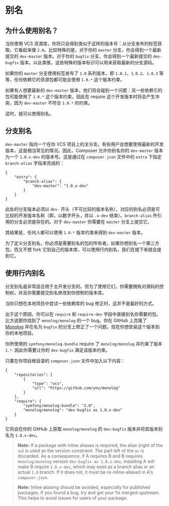 <!--
    tagline: Alias branch names to versions
-->

# 别名

## 为什么使用别名？

当你使用 VCS 资源库，你将只会得到类似于这样的版本号：从分支发布的标签获取，它看起来像 `2.0`。比较特殊的是，对于你的 `master` 分支，你会得到一个最新提交的 `dev-master` 版本。对于你的 `bugfix` 分支，你会得到一个最新提交的 `dev-bugfix` 版本。以此类推，这些特殊的版本标识可以用来获取最新的分支源码。

如果你的 `master` 分支使用标签发布了 `1.0` 系列版本，即 `1.0.1`、`1.0.2`、`1.0.3` 等等，任何依赖它的资源包都可能会使用 `1.0.*` 这个版本约束。

如果有人想要最新的 `dev-master` 版本，他们将会碰到一个问题：另一些依赖它的包可能使用了 `1.0.*` 这个版本约束，因此在 require 这个开发版本时将会产生冲突，因为 `dev-master` 不符合 `1.0.*` 的约束。

这时，就可以使用别名。

## 分支别名

`dev-master` 指向一个在你 VCS 项目上的主分支。有些用户会想要使用最新的开发版本，这是相当常见的情况。因此，Composer 允许你别名你的 `dev-master` 版本为一个 `1.0.x-dev` 的版本号。这是通过在 `composer.json` 文件中的 `extra` 下指定 `branch-alias` 字段来完成的：

    {
        "extra": {
            "branch-alias": {
                "dev-master": "1.0.x-dev"
            }
        }
    }

此处的分支版本必须以 `dev-` 开头（不可比较的版本名称），对应的别名必须是可比较的开发版本名称（即，以数字开头，并以 `.x-dev` 结束）。`branch-alias` 所引用的分支必须是存在的。对于 `dev-master` 你需要在 `master` 分支上提交它。

其结果是，任何人都可以使用 `1.0.*` 版本约束来得到 `dev-master` 版本。

为了定义分支别名，你必须是需要别名的包的所有者。如果你想别名一个第三方包，而又不想 fork 它到自己的版本库，可以使用行内别名，我们在接下来就会提到它。

## 使用行内别名

分支别名是非常适合用于主开发分支的。但为了使用它们，你需要拥有对源码的控制权，并且你需要提交别名修改到你控制的版本库。

当你只想在本地项目中尝试一些依赖库的 bug 修正时，这并不是最好的方式。

出于这个原因，你可以在 `require` 和 `require-dev` 字段中直接别名你需要的包。比方说那你找到了 `monolog/monolog` 的一个 bug。你在 GitHub 上克隆了 [Monolog](https://github.com/Seldaek/monolog) 并在名为 `bugfix` 的分支上修正了一个问题。现在你想安装这个版本到你的本地项目。

你所使用的 `symfony/monolog-bundle` require 了 `monolog/monolog` 并约束了版本 `1.*`. 因此你需要让你的 `dev-bugfix` 满足该版本约束。

只要在你项目根目录的 `composer.json` 文件中加入以下内容：

    {
        "repositories": [
            {
                "type": "vcs",
                "url": "https://github.com/you/monolog"
            }
        ],
        "require": {
            "symfony/monolog-bundle": "2.0",
            "monolog/monolog": "dev-bugfix as 1.0.x-dev"
        }
    }

它将会在你的 GitHub 上获取 `monolog/monolog` 的 `dev-bugfix` 版本并将其版本别名为 `1.0.x-dev`。

> **Note:** If a package with inline aliases is required, the alias (right of
> the `as`) is used as the version constraint. The part left of the `as` is
> discarded. As a consequence, if A requires B and B requires `monolog/monolog`
> version `dev-bugfix as 1.0.x-dev`, installing A will make B require
> `1.0.x-dev`, which may exist as a branch alias or an actual `1.0` branch. If
> it does not, it must be re-inline-aliased in A's `composer.json`.

> **Note:** Inline aliasing should be avoided, especially for published
> packages. If you found a bug, try and get your fix merged upstream. This
> helps to avoid issues for users of your package.
